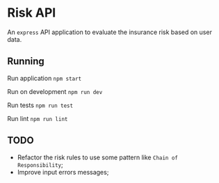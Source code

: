 # Risk API
An `express` API application to evaluate the insurance risk based on user data.

## Running
Run application
`npm start`

Run on development
`npm run dev`

Run tests
`npm run test`

Run lint
`npm run lint`

## TODO
 - Refactor the risk rules to use some pattern like `Chain of Responsibility`;
 - Improve input errors messages;
